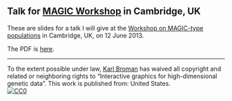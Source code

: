## Talk for [MAGIC Workshop](http://mus.well.ox.ac.uk/19genomes/MAGIC-WORKSHOP/) in Cambridge, UK

These are slides for a talk I will give at the
[Workshop on MAGIC-type populations](http://mus.well.ox.ac.uk/19genomes/MAGIC-WORKSHOP/) 
in Cambridge, UK, on 12 June 2013.

The PDF is [here](http://www.biostat.wisc.edu/~kbroman/presentations/magic.pdf).

<hr/>

<p xmlns:dct="http://purl.org/dc/terms/"
xmlns:vcard="http://www.w3.org/2001/vcard-rdf/3.0#">
                 To the extent possible under law,
                   <a rel="dct:publisher"
                        href="https://github.com/kbroman/Talk_CTC2013">
                            <span property="dct:title">Karl
                            Broman</span></a>
                              has waived all copyright and related or
                              neighboring rights to
                                <span property="dct:title">&ldquo;Interactive
                                graphics for high-dimensional genetic
                                data&rdquo;</span>.
                                This work is published from:
                                <span property="vcard:Country"
                                datatype="dct:ISO3166"
                                      content="US"
                                      about="https://github.com/kbroman/Talk_CTC2013">
                                        United States</span>.
<br/>
  <a rel="license"
       href="http://creativecommons.org/publicdomain/zero/1.0/">
           <img
           src="http://i.creativecommons.org/p/zero/1.0/88x31.png"
           style="border-style: none;" alt="CC0" />
             </a>
                                        </p>

